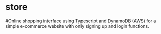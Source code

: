 # store

#Online shopping interface using Typescript and DynamoDB (AWS) for a simple e-commerce website with only signing up and login functions.

